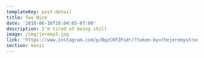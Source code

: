 ```yaml
---
templateKey: post-detail
title: Two Nice
date: '2018-06-16T16:04:05-07:00'
description: I'm tired of being chill
image: /img/jeremy3.jpg
link: 'https://www.instagram.com/p/BgzCKFZFsdr/?taken-by=thejeremystrong'
section: music
---
```


